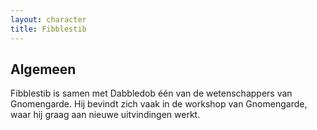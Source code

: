 ```yaml
---
layout: character
title: Fibblestib
---
```


## Algemeen
Fibblestib is samen met Dabbledob één van de wetenschappers van Gnomengarde. Hij bevindt zich vaak in de workshop van Gnomengarde, waar hij graag aan nieuwe uitvindingen werkt.